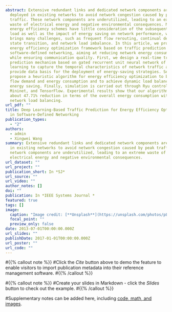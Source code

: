 ```yaml
---
abstract: Extensive redundant links and dedicated network components are
  deployed in existing networks to avoid network congestion caused by peak
  traffic. These network components are underutilized, leading to an extreme
  waste of electrical energy and negative environmental consequences. Most
  energy efficiency schemes have little consideration of the subsequent traffic
  load as well as the impact of energy saving on network performance, which
  brings many challenges, such as frequent flow rerouting, continual device
  state transition, and network load imbalance. In this article, we propose an
  energy efficiency optimization framework based on traffic prediction in
  software-defined networking, aiming at reducing network energy consumption
  while ensuring communication quality. First, we design a real-time traffic
  prediction mechanism based on gated recurrent unit neural network of deep
  learning to capture the temporal characteristics of network traffic and
  provide data basis for the deployment of energy-saving strategies. Second, we
  propose a heuristic algorithm for energy efficiency optimization to balance
  flow demand and energy consumption and to achieve dynamic load balancing and
  energy saving. Finally, simulation is carried out through Ryu controller,
  Mininet, and TensorFlow. Experimental results show that our algorithm achieves
  about 47.71% reduction in terms of the overall energy consumption with good
  network load balancing.
url_pdf: ""
title: Deep Learning-Based Traffic Prediction for Energy Efficiency Optimization
  in Software-Defined Networking
publication_types:
  - "2"
authors:
  - admin
  - Xingwei Wang
summary: Extensive redundant links and dedicated network components are deployed
  in existing networks to avoid network congestion caused by peak traffic. These
  network components are underutilized, leading to an extreme waste of
  electrical energy and negative environmental consequences.
url_dataset: ""
url_project: ""
publication_short: In *SJ*
url_source: ""
url_video: ""
author_notes: []
doi: ""
publication: In *IEEE Systems Journal *
featured: true
tags: []
image:
  caption: "Image credit: [**Unsplash**](https://unsplash.com/photos/pLCdAaMFLTE)"
  focal_point: ""
  preview_only: false
date: 2013-07-01T00:00:00.000Z
url_slides: ""
publishDate: 2017-01-01T00:00:00.000Z
url_poster: ""
url_code: ""
---
```


#{{% callout note %}}
#Click the *Cite* button above to demo the feature to enable visitors to import publication metadata into their reference management software.
#{{% /callout %}}

#{{% callout note %}}
#Create your slides in Markdown - click the *Slides* button to check out the example.
#{{% /callout %}}

#Supplementary notes can be added here, including [code, math, and images](https://wowchemy.com/docs/writing-markdown-latex/).


